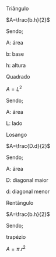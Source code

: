 Triângulo


$A=\frac{b.h}{2}$

Sendo;

A: área 

b: base 

h: altura

Quadrado


$A=L^{2}$

Sendo;

A: área 

L: lado

Losango 


$A=\frac{D.d}{2}$

Sendo;

A: área 

D: diagonal maior

d: diagonal menor

Rentângulo 


$A=\frac{b.h}{2}$

Sendo;

trapézio 


$A=\pi.r^{2}$


